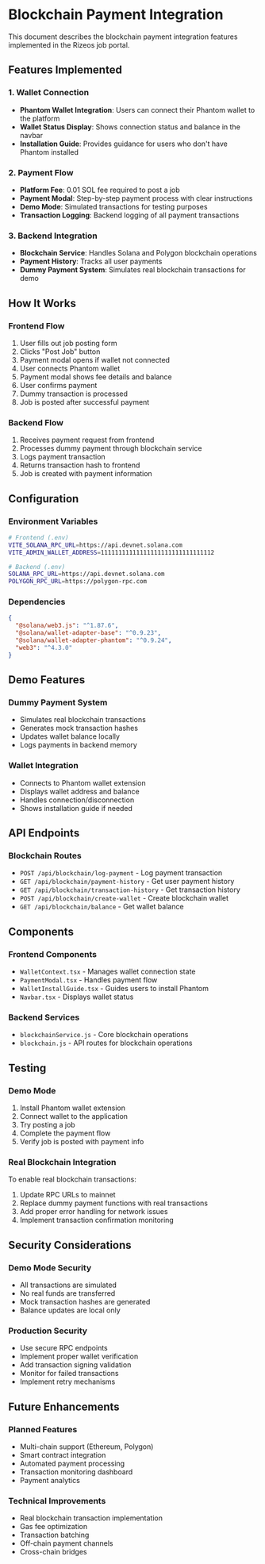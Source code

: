 # Blockchain Payment Integration

This document describes the blockchain payment integration features implemented in the Rizeos job portal.

## Features Implemented

### 1. Wallet Connection
- **Phantom Wallet Integration**: Users can connect their Phantom wallet to the platform
- **Wallet Status Display**: Shows connection status and balance in the navbar
- **Installation Guide**: Provides guidance for users who don't have Phantom installed

### 2. Payment Flow
- **Platform Fee**: 0.01 SOL fee required to post a job
- **Payment Modal**: Step-by-step payment process with clear instructions
- **Demo Mode**: Simulated transactions for testing purposes
- **Transaction Logging**: Backend logging of all payment transactions

### 3. Backend Integration
- **Blockchain Service**: Handles Solana and Polygon blockchain operations
- **Payment History**: Tracks all user payments
- **Dummy Payment System**: Simulates real blockchain transactions for demo

## How It Works

### Frontend Flow
1. User fills out job posting form
2. Clicks "Post Job" button
3. Payment modal opens if wallet not connected
4. User connects Phantom wallet
5. Payment modal shows fee details and balance
6. User confirms payment
7. Dummy transaction is processed
8. Job is posted after successful payment

### Backend Flow
1. Receives payment request from frontend
2. Processes dummy payment through blockchain service
3. Logs payment transaction
4. Returns transaction hash to frontend
5. Job is created with payment information

## Configuration

### Environment Variables
```bash
# Frontend (.env)
VITE_SOLANA_RPC_URL=https://api.devnet.solana.com
VITE_ADMIN_WALLET_ADDRESS=11111111111111111111111111111112

# Backend (.env)
SOLANA_RPC_URL=https://api.devnet.solana.com
POLYGON_RPC_URL=https://polygon-rpc.com
```

### Dependencies
```json
{
  "@solana/web3.js": "^1.87.6",
  "@solana/wallet-adapter-base": "^0.9.23",
  "@solana/wallet-adapter-phantom": "^0.9.24",
  "web3": "^4.3.0"
}
```

## Demo Features

### Dummy Payment System
- Simulates real blockchain transactions
- Generates mock transaction hashes
- Updates wallet balance locally
- Logs payments in backend memory

### Wallet Integration
- Connects to Phantom wallet extension
- Displays wallet address and balance
- Handles connection/disconnection
- Shows installation guide if needed

## API Endpoints

### Blockchain Routes
- `POST /api/blockchain/log-payment` - Log payment transaction
- `GET /api/blockchain/payment-history` - Get user payment history
- `GET /api/blockchain/transaction-history` - Get transaction history
- `POST /api/blockchain/create-wallet` - Create blockchain wallet
- `GET /api/blockchain/balance` - Get wallet balance

## Components

### Frontend Components
- `WalletContext.tsx` - Manages wallet connection state
- `PaymentModal.tsx` - Handles payment flow
- `WalletInstallGuide.tsx` - Guides users to install Phantom
- `Navbar.tsx` - Displays wallet status

### Backend Services
- `blockchainService.js` - Core blockchain operations
- `blockchain.js` - API routes for blockchain operations

## Testing

### Demo Mode
1. Install Phantom wallet extension
2. Connect wallet to the application
3. Try posting a job
4. Complete the payment flow
5. Verify job is posted with payment info

### Real Blockchain Integration
To enable real blockchain transactions:
1. Update RPC URLs to mainnet
2. Replace dummy payment functions with real transactions
3. Add proper error handling for network issues
4. Implement transaction confirmation monitoring

## Security Considerations

### Demo Mode Security
- All transactions are simulated
- No real funds are transferred
- Mock transaction hashes are generated
- Balance updates are local only

### Production Security
- Use secure RPC endpoints
- Implement proper wallet verification
- Add transaction signing validation
- Monitor for failed transactions
- Implement retry mechanisms

## Future Enhancements

### Planned Features
- Multi-chain support (Ethereum, Polygon)
- Smart contract integration
- Automated payment processing
- Transaction monitoring dashboard
- Payment analytics

### Technical Improvements
- Real blockchain transaction implementation
- Gas fee optimization
- Transaction batching
- Off-chain payment channels
- Cross-chain bridges 